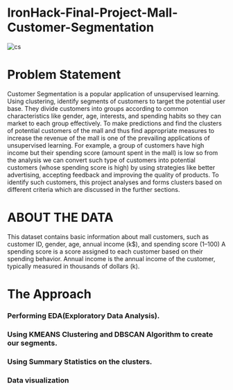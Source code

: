 # IronHack-Final-Project-Mall-Customer-Segmentation
![cs](https://github.com/user-attachments/assets/d45b45b9-6d7b-447a-ad1c-bb1a6c8987e9)
# Problem Statement
Customer Segmentation is a popular application of unsupervised learning. Using clustering, identify segments of customers to target the potential user base. They divide customers into groups according to common characteristics like gender, age, interests, and spending habits so they can market to each group effectively.
To make predictions and find the clusters of potential customers of the mall and thus find appropriate measures to increase the revenue of the mall is one of the prevailing applications of unsupervised learning. 
For example, a group of customers have high income but their spending score (amount spent in the mall) is low so from the analysis we can convert such type of customers into potential customers (whose spending score is high) by using strategies like better advertising, accepting feedback and improving the quality of products.
To identify such customers, this project analyses and forms clusters based on different criteria which are discussed in the further sections. 

# ABOUT THE DATA 
This dataset contains basic information about mall customers, such as customer ID, gender, age, annual income (k$), and spending score (1–100)
A spending score is a score assigned to each customer based on their spending behavior. 
Annual income is the annual income of the customer, typically measured in thousands of dollars (k).
# The Approach 
  ### Performing EDA(Exploratory Data Analysis). 
  ### Using KMEANS Clustering and DBSCAN Algorithm to create our segments.
  ### Using Summary Statistics on the clusters.
  ### Data visualization
  

